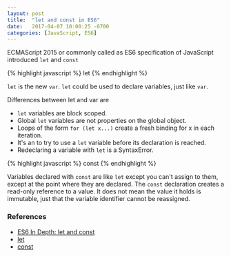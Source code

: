 ```yaml
---
layout: post
title:  "let and const in ES6"
date:   2017-04-07 10:00:25 -0700
categories: [JavaScript, ES6]
---
```


ECMAScript 2015 or commonly called as ES6 specification of JavaScript introduced `let` and `const`

{% highlight javascript %}
let
{% endhighlight %}

`let` is the new `var`.
`let` could be used to declare variables, just like `var`.

Differences between let and var are
- `let` variables are block scoped.
- Global `let` variables are not properties on the global object.
- Loops of the form `for (let x...)` create a fresh binding for x
in each iteration.
- It's an to try to use a `let` variable before its declaration
is reached.
- Redeclaring a variable with `let` is a SyntaxError.

{% highlight javascript %}
const
{% endhighlight %}

Variables declared with `const` are like `let` except you can't assign
to them, except at the point where they are declared.
The `const` declaration creates a read-only reference to a value.
It does not mean the value it holds is immutable, just that the
variable identifier cannot be reassigned.

### References
- [ES6 In Depth: let and const](https://hacks.mozilla.org/2015/07/es6-in-depth-let-and-const/)
- [let](https://developer.mozilla.org/en-US/docs/Web/JavaScript/Reference/Statements/let)
- [const](https://developer.mozilla.org/en-US/docs/Web/JavaScript/Reference/Statements/const
)